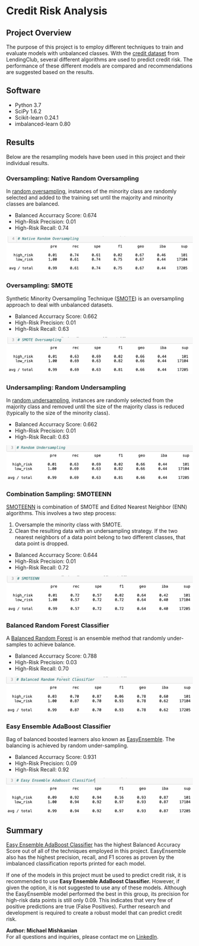 # Credit Risk Analysis

## Project Overview
The purpose of this project is to employ different techniques to train and evaluate models with unbalanced classes. With the [credit dataset](https://github.com/Mishkanian/Credit_Risk_Analysis/blob/main/LoanStats_2019Q1.csv.zip) from LendingClub, several different algorithms are used to predict credit risk. The performance of these different models are compared and recommendations are suggested based on the results.

## Software
- Python 3.7
- SciPy 1.6.2
- Scikit-learn 0.24.1
- imbalanced-learn 0.80

## Results

Below are the resampling models have been used in this project and their individual results.

### Oversampling: Native Random Oversampling
In [random oversampling](https://imbalanced-learn.org/stable/references/generated/imblearn.over_sampling.RandomOverSampler.html), instances of the minority class are randomly selected and added to the training set until the majority and minority classes are balanced.
- Balanced Accurracy Score: 0.674
- High-Risk Precision: 0.01
- High-Risk Recall: 0.74

![random_over](https://github.com/Mishkanian/Credit_Risk_Analysis/blob/main/README_images/random_oversample.png)

### Oversampling: SMOTE
Synthetic Minority Oversampling Technique ([SMOTE](https://imbalanced-learn.org/stable/references/generated/imblearn.over_sampling.SMOTE.html)) is an oversampling approach to deal with unbalanced datasets.
- Balanced Accurracy Score: 0.662
- High-Risk Precision: 0.01
- High-Risk Recall: 0.63

![smote](https://github.com/Mishkanian/Credit_Risk_Analysis/blob/main/README_images/smote.png)

### Undersampling: Random Undersampling
In [random undersampling](https://imbalanced-learn.org/stable/references/generated/imblearn.under_sampling.RandomUnderSampler.html), instances are randomly selected from the majority class and removed until the size of the majority class is reduced (typically to the size of the minority class).
- Balanced Accurracy Score: 0.662
- High-Risk Precision: 0.01
- High-Risk Recall: 0.63

![random_under](https://github.com/Mishkanian/Credit_Risk_Analysis/blob/main/README_images/random_under.png)

### Combination Sampling: SMOTEENN
[SMOTEENN](https://imbalanced-learn.org/stable/references/generated/imblearn.combine.SMOTEENN.html) is combination of SMOTE and Edited Nearest Neighbor (ENN) algorithms. This involves a two step process:
  1. Oversample the minority class with SMOTE.
  2. Clean the resulting data with an undersampling strategy. If the two nearest neighbors of a data point belong to two different classes, that data point is dropped.
- Balanced Accurracy Score: 0.644
- High-Risk Precision: 0.01
- High-Risk Recall: 0.72

![smoteenn](https://github.com/Mishkanian/Credit_Risk_Analysis/blob/main/README_images/smoteenn.png)

### Balanced Random Forest Classifier
A [Balanced Random Forest](https://imbalanced-learn.org/stable/references/generated/imblearn.ensemble.BalancedRandomForestClassifier.html) is an ensemble method that randomly under-samples to achieve balance.
- Balanced Accurracy Score: 0.788
- High-Risk Precision: 0.03
- High-Risk Recall: 0.70

![balanced_forest](https://github.com/Mishkanian/Credit_Risk_Analysis/blob/main/README_images/balanced_random_forest.png)

### Easy Ensemble AdaBoost Classifier
Bag of balanced boosted learners also known as [EasyEnsemble](https://imbalanced-learn.org/stable/references/generated/imblearn.ensemble.EasyEnsembleClassifier.html). The balancing is achieved by random under-sampling.
- Balanced Accurracy Score: 0.931
- High-Risk Precision: 0.09
- High-Risk Recall: 0.92

![adaboost](https://github.com/Mishkanian/Credit_Risk_Analysis/blob/main/README_images/adaboost.png)

## Summary

[Easy Ensemble AdaBoost Classifier](https://imbalanced-learn.org/stable/references/generated/imblearn.combine.SMOTEENN.html) has the highest Balanced Accuracy Score out of all of the techniques employed in this project. EasyEnsemble also has the highest precision, recall, and F1 scores as proven by the imbalanced classification reports printed for each model.

If one of the models in this project must be used to predict credit risk, it is recommended to use **Easy Ensemble AdaBoost Classifier.**  However, if given the option, it is not suggested to use any of these models. Although the EasyEnsemble model performed the best in this group, its precision for high-risk data points is still only 0.09. This indicates that very few of positive predictions are true (False Positives). Further research and development is required to create a robust model that can predict credit risk.


**Author: Michael Mishkanian**  
For all questions and inquiries, please contact me on [LinkedIn](https://www.linkedin.com/in/michaelmishkanian/).
